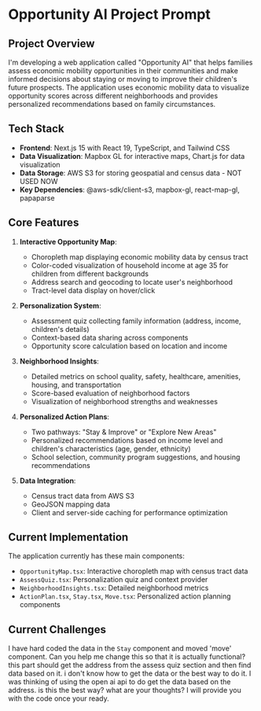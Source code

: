 # Opportunity AI Project Prompt

## Project Overview
I'm developing a web application called "Opportunity AI" that helps families assess economic mobility opportunities in their communities and make informed decisions about staying or moving to improve their children's future prospects. The application uses economic mobility data to visualize opportunity scores across different neighborhoods and provides personalized recommendations based on family circumstances.

## Tech Stack
- **Frontend**: Next.js 15 with React 19, TypeScript, and Tailwind CSS
- **Data Visualization**: Mapbox GL for interactive maps, Chart.js for data visualization
- **Data Storage**: AWS S3 for storing geospatial and census data - NOT USED NOW
- **Key Dependencies**: @aws-sdk/client-s3, mapbox-gl, react-map-gl, papaparse

## Core Features
1. **Interactive Opportunity Map**:
   - Choropleth map displaying economic mobility data by census tract
   - Color-coded visualization of household income at age 35 for children from different backgrounds
   - Address search and geocoding to locate user's neighborhood
   - Tract-level data display on hover/click

2. **Personalization System**:
   - Assessment quiz collecting family information (address, income, children's details)
   - Context-based data sharing across components
   - Opportunity score calculation based on location and income

3. **Neighborhood Insights**:
   - Detailed metrics on school quality, safety, healthcare, amenities, housing, and transportation
   - Score-based evaluation of neighborhood factors
   - Visualization of neighborhood strengths and weaknesses

4. **Personalized Action Plans**:
   - Two pathways: "Stay & Improve" or "Explore New Areas"
   - Personalized recommendations based on income level and children's characteristics (age, gender, ethnicity)
   - School selection, community program suggestions, and housing recommendations

5. **Data Integration**:
   - Census tract data from AWS S3
   - GeoJSON mapping data
   - Client and server-side caching for performance optimization

## Current Implementation
The application currently has these main components:
- `OpportunityMap.tsx`: Interactive choropleth map with census tract data
- `AssessQuiz.tsx`: Personalization quiz and context provider
- `NeighborhoodInsights.tsx`: Detailed neighborhood metrics
- `ActionPlan.tsx`, `Stay.tsx`, `Move.tsx`: Personalized action planning components

## Current Challenges
I have hard coded the data in the `Stay` component and moved 'move' component. Can you help me change this so that it is actually functional? this part should get the address from the assess quiz section and then find data based on it. i don't know how to get the data or the best way to do it. I was thinking of using the open ai api to do get the data based on the address. is this the best way? what are your thoughts? I will provide you with the code once your ready. 

